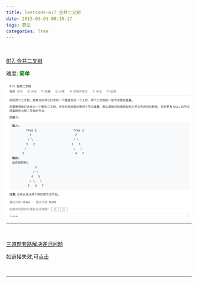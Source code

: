 ```yaml
---
title: leetcode-617 合并二叉树
date: 2015-03-01 00:10:17
tags: 算法
categories: Tree
---
```


<br>


[617. 合并二叉树](https://leetcode-cn.com/problems/merge-two-binary-trees/)


难度:  <font color="green">**简单**</font>


<img src="leetcode-617-合并二叉树/0.png" width = 100% height = 50% />

<br>

---

<br>


[三道题套路解决递归问题](https://lyl0724.github.io/2020/01/25/1/)

如链接失效,可[点击](https://note.youdao.com/web/#/file/WEB6be23dc2fd11cbe89b41b4813e1f2560/note/WEB8fd547019ee52b7059148abcbc785d2e/)

<br>

---
